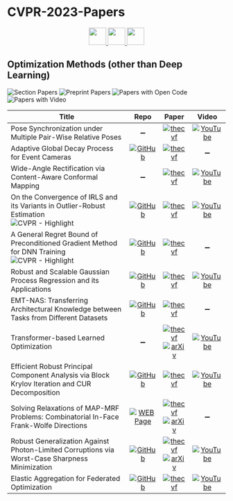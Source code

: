 # CVPR-2023-Papers

<div align="center">
  <a href="https://github.com/DmitryRyumin/CVPR-2023-Papers/blob/main/sections/biometrics.md">
    <img src="https://cdn.jsdelivr.net/gh/DmitryRyumin/NewEraAI-Papers@main/images/left.svg" width="40" />
  </a>
  <a href="https://github.com/DmitryRyumin/CVPR-2023-Papers/">
    <img src="https://cdn.jsdelivr.net/gh/DmitryRyumin/NewEraAI-Papers@main/images/home.svg" width="40" />
  </a>
  <a href="https://github.com/DmitryRyumin/CVPR-2023-Papers/blob/main/sections/photogrammetry-and-remote-sensing.md">
    <img src="https://cdn.jsdelivr.net/gh/DmitryRyumin/NewEraAI-Papers@main/images/right.svg" width="40" />
  </a>
</div>

## Optimization Methods (other than Deep Learning)

![Section Papers](https://img.shields.io/badge/Section%20Papers-12-42BA16) ![Preprint Papers](https://img.shields.io/badge/Preprint%20Papers-3-b31b1b) ![Papers with Open Code](https://img.shields.io/badge/Papers%20with%20Open%20Code-8-1D7FBF) ![Papers with Video](https://img.shields.io/badge/Papers%20with%20Video-8-FF0000)

| **Title** | **Repo** | **Paper** | **Video** |
|-----------|:--------:|:---------:|:---------:|
| Pose Synchronization under Multiple Pair-Wise Relative Poses | :heavy_minus_sign: | [![thecvf](https://img.shields.io/badge/pdf-thecvf-7395C5.svg)](https://openaccess.thecvf.com/content/CVPR2023/papers/Sun_Pose_Synchronization_Under_Multiple_Pair-Wise_Relative_Poses_CVPR_2023_paper.pdf) | [![YouTube](https://img.shields.io/badge/YouTube-%23FF0000.svg?style=for-the-badge&logo=YouTube&logoColor=white)](https://www.youtube.com/watch?v=vo0DGKuyoKk) |
| Adaptive Global Decay Process for Event Cameras | [![GitHub](https://img.shields.io/github/stars/neuromorphic-paris/event_batch)](https://github.com/neuromorphic-paris/event_batch) | [![thecvf](https://img.shields.io/badge/pdf-thecvf-7395C5.svg)](https://openaccess.thecvf.com/content/CVPR2023/papers/Nunes_Adaptive_Global_Decay_Process_for_Event_Cameras_CVPR_2023_paper.pdf) | :heavy_minus_sign: |
| Wide-Angle Rectification via Content-Aware Conformal Mapping | :heavy_minus_sign: | [![thecvf](https://img.shields.io/badge/pdf-thecvf-7395C5.svg)](https://openaccess.thecvf.com/content/CVPR2023/papers/Zhang_Wide-Angle_Rectification_via_Content-Aware_Conformal_Mapping_CVPR_2023_paper.pdf) | [![YouTube](https://img.shields.io/badge/YouTube-%23FF0000.svg?style=for-the-badge&logo=YouTube&logoColor=white)](https://www.youtube.com/watch?v=NninwkQJVQ4) |
| On the Convergence of IRLS and its Variants in Outlier-Robust Estimation <br /> ![CVPR - Highlight](https://img.shields.io/badge/CVPR-Highlight-FFFF00) | [![GitHub](https://img.shields.io/github/stars/liangzu/IRLS-CVPR2023)](https://github.com/liangzu/IRLS-CVPR2023) | [![thecvf](https://img.shields.io/badge/pdf-thecvf-7395C5.svg)](https://openaccess.thecvf.com/content/CVPR2023/papers/Peng_On_the_Convergence_of_IRLS_and_Its_Variants_in_Outlier-Robust_CVPR_2023_paper.pdf) | [![YouTube](https://img.shields.io/badge/YouTube-%23FF0000.svg?style=for-the-badge&logo=YouTube&logoColor=white)](https://www.youtube.com/watch?v=eGsksvd13vU) |
| A General Regret Bound of Preconditioned Gradient Method for DNN Training <br /> ![CVPR - Highlight](https://img.shields.io/badge/CVPR-Highlight-FFFF00) | [![GitHub](https://img.shields.io/github/stars/Yonghongwei/AdaBK)](https://github.com/Yonghongwei/AdaBK) | [![thecvf](https://img.shields.io/badge/pdf-thecvf-7395C5.svg)](https://openaccess.thecvf.com/content/CVPR2023/papers/Yong_A_General_Regret_Bound_of_Preconditioned_Gradient_Method_for_DNN_CVPR_2023_paper.pdf) | :heavy_minus_sign: |
| Robust and Scalable Gaussian Process Regression and its Applications | [![GitHub](https://img.shields.io/github/stars/YifanLu2000/Robust-Scalable-GPR)](https://github.com/YifanLu2000/Robust-Scalable-GPR) | [![thecvf](https://img.shields.io/badge/pdf-thecvf-7395C5.svg)](https://openaccess.thecvf.com/content/CVPR2023/papers/Lu_Robust_and_Scalable_Gaussian_Process_Regression_and_Its_Applications_CVPR_2023_paper.pdf) | [![YouTube](https://img.shields.io/badge/YouTube-%23FF0000.svg?style=for-the-badge&logo=YouTube&logoColor=white)](https://www.youtube.com/watch?v=mYGugBSJugk) |
| EMT-NAS: Transferring Architectural Knowledge between Tasks from Different Datasets | [![GitHub](https://img.shields.io/github/stars/PengLiao12/EMT-NAS)](https://github.com/PengLiao12/EMT-NAS) | [![thecvf](https://img.shields.io/badge/pdf-thecvf-7395C5.svg)](https://openaccess.thecvf.com/content/CVPR2023/papers/Liao_EMT-NASTransferring_Architectural_Knowledge_Between_Tasks_From_Different_Datasets_CVPR_2023_paper.pdf) | :heavy_minus_sign: |
| Transformer-based Learned Optimization | :heavy_minus_sign: | [![thecvf](https://img.shields.io/badge/pdf-thecvf-7395C5.svg)](https://openaccess.thecvf.com/content/CVPR2023/papers/Gartner_Transformer-Based_Learned_Optimization_CVPR_2023_paper.pdf) <br /> [![arXiv](https://img.shields.io/badge/arXiv-2212.01055-b31b1b.svg)](https://arxiv.org/abs/2212.01055) | [![YouTube](https://img.shields.io/badge/YouTube-%23FF0000.svg?style=for-the-badge&logo=YouTube&logoColor=white)](https://www.youtube.com/watch?v=jt_B5nN4CO8) |
| Efficient Robust Principal Component Analysis via Block Krylov Iteration and CUR Decomposition | [![GitHub](https://img.shields.io/github/stars/Crrrrrayon/efficient_RPCA)](https://github.com/Crrrrrayon/efficient_RPCA) | [![thecvf](https://img.shields.io/badge/pdf-thecvf-7395C5.svg)](https://openaccess.thecvf.com/content/CVPR2023/papers/Fang_Efficient_Robust_Principal_Component_Analysis_via_Block_Krylov_Iteration_and_CVPR_2023_paper.pdf) | [![YouTube](https://img.shields.io/badge/YouTube-%23FF0000.svg?style=for-the-badge&logo=YouTube&logoColor=white)](https://www.youtube.com/watch?v=m5_YV3cqHbk) |
| Solving Relaxations of MAP-MRF Problems: Combinatorial In-Face Frank-Wolfe Directions | [![WEB Page](https://img.shields.io/badge/WEB-Page-159957.svg)](https://pub.ista.ac.at/~vnk/papers/IN-FACE-FW.html) | [![thecvf](https://img.shields.io/badge/pdf-thecvf-7395C5.svg)](https://openaccess.thecvf.com/content/CVPR2023/papers/Kolmogorov_Solving_Relaxations_of_MAP-MRF_Problems_Combinatorial_In-Face_Frank-Wolfe_Directions_CVPR_2023_paper.pdf) <br /> [![arXiv](https://img.shields.io/badge/arXiv-2010.09567-b31b1b.svg)](http://arxiv.org/abs/2010.09567) | :heavy_minus_sign: |
| Robust Generalization Against Photon-Limited Corruptions via Worst-Case Sharpness Minimization | [![GitHub](https://img.shields.io/github/stars/zhuohuangai/SharpDRO)](https://github.com/zhuohuangai/SharpDRO) | [![thecvf](https://img.shields.io/badge/pdf-thecvf-7395C5.svg)](https://openaccess.thecvf.com/content/CVPR2023/papers/Huang_Robust_Generalization_Against_Photon-Limited_Corruptions_via_Worst-Case_Sharpness_Minimization_CVPR_2023_paper.pdf) <br /> [![arXiv](https://img.shields.io/badge/arXiv-2303.13087-b31b1b.svg)](http://arxiv.org/abs/2303.13087) | [![YouTube](https://img.shields.io/badge/YouTube-%23FF0000.svg?style=for-the-badge&logo=YouTube&logoColor=white)](https://www.youtube.com/watch?v=dlKW_IMAKfE) |
| Elastic Aggregation for Federated Optimization | [![GitHub](https://img.shields.io/github/stars/alibaba/Elastic-Federated-Learning-Solution)](https://github.com/alibaba/Elastic-Federated-Learning-Solution) | [![thecvf](https://img.shields.io/badge/pdf-thecvf-7395C5.svg)](https://openaccess.thecvf.com/content/CVPR2023/papers/Chen_Elastic_Aggregation_for_Federated_Optimization_CVPR_2023_paper.pdf) | [![YouTube](https://img.shields.io/badge/YouTube-%23FF0000.svg?style=for-the-badge&logo=YouTube&logoColor=white)](https://www.youtube.com/watch?v=UacxoH1tF0k) |
